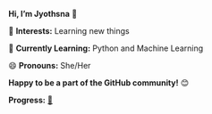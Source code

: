 <b>Hi, I’m Jyothsna</b> 👋

👀 <b>Interests:</b> Learning new things

🌱 <b>Currently Learning:</b> Python and Machine Learning

😄 <b>Pronouns:</b> She/Her

<b>Happy to be a part of the GitHub community!</b> 😊

<b>Progress:</b> <a href = "## #30NitesOfCode:
  [Check out my progress!](https://www.codedex.io/@JoOnTheGo/30-nites-of-code)  
  ![@JoOnTheGo #30NitesOfCode](https://www.codedex.io/api/petStatus?user=JoOnTheGo)">🐥

<!---
Jyothsna-L/Jyothsna-L is a ✨ special ✨ repository because its `README.md` (this file) appears on your GitHub profile.
You can click the Preview link to take a look at your changes.
--->

